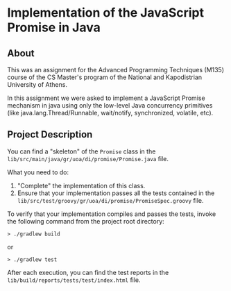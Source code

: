 # Implementation of the JavaScript Promise in Java

## About

This was an assignment for the Advanced Programming Techniques (M135) course of the CS Master's program of the National and Kapodistrian University of Athens.

In this assignment we were asked to implement a JavaScript Promise mechanism in java using only the low-level Java concurrency primitives (like java.lang.Thread/Runnable, wait/notify, synchronized, volatile, etc).

## Project Description

You can find a "skeleton" of the `Promise` class in 
the `lib/src/main/java/gr/uoa/di/promise/Promise.java` file.

What you need to do:

1. "Complete" the implementation of this class.
2. Ensure that your implementation passes all the tests contained in the `lib/src/test/groovy/gr/uoa/di/promise/PromiseSpec.groovy` file.

To verify that your implementation compiles and passes the tests, invoke the following command from the project root directory:

```
> ./gradlew build
```

or 

```
> ./gradlew test
```

After each execution, you can find the test reports in the `lib/build/reports/tests/test/index.html` file.